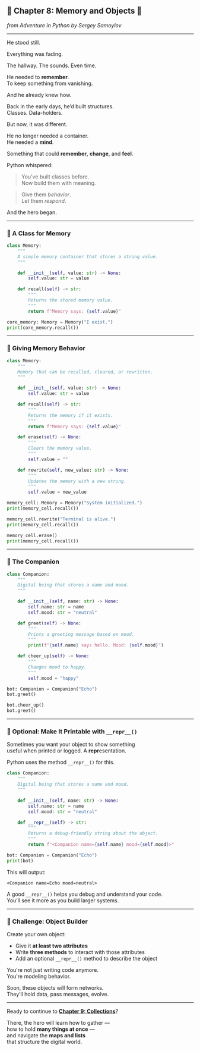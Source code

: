 ## 📖 Chapter 8: Memory and Objects 🧠
*from Adventure in Python by Sergey Samoylov*

---

He stood still.

Everything was fading.

The hallway. The sounds. Even time.

He needed to **remember**.  
To keep something from vanishing.

And he already knew how.

Back in the early days, he’d built structures.  
Classes. Data-holders.

But now, it was different.

He no longer needed a container.  
He needed a **mind**.

Something that could **remember**, **change**, and **feel**.

Python whispered:

> You’ve built classes before.  
> Now build them with meaning.

> Give them *behavior*.  
> Let them *respond*.

And the hero began.

---

### 🔹 A Class for Memory

```python
class Memory:
    """
    A simple memory container that stores a string value.
    """

    def __init__(self, value: str) -> None:
        self.value: str = value

    def recall(self) -> str:
        """
        Returns the stored memory value.
        """
        return f"Memory says: {self.value}"
```

```python
core_memory: Memory = Memory("I exist.")
print(core_memory.recall())
```

---

### 🔹 Giving Memory Behavior

```python
class Memory:
    """
    Memory that can be recalled, cleared, or rewritten.
    """

    def __init__(self, value: str) -> None:
        self.value: str = value

    def recall(self) -> str:
        """
        Returns the memory if it exists.
        """
        return f"Memory says: {self.value}"

    def erase(self) -> None:
        """
        Clears the memory value.
        """
        self.value = ""

    def rewrite(self, new_value: str) -> None:
        """
        Updates the memory with a new string.
        """
        self.value = new_value
```

```python
memory_cell: Memory = Memory("System initialized.")
print(memory_cell.recall())

memory_cell.rewrite("Terminal is alive.")
print(memory_cell.recall())

memory_cell.erase()
print(memory_cell.recall())
```

---

### 🔹 The Companion

```python
class Companion:
    """
    Digital being that stores a name and mood.
    """

    def __init__(self, name: str) -> None:
        self.name: str = name
        self.mood: str = "neutral"

    def greet(self) -> None:
        """
        Prints a greeting message based on mood.
        """
        print(f"{self.name} says hello. Mood: {self.mood}")

    def cheer_up(self) -> None:
        """
        Changes mood to happy.
        """
        self.mood = "happy"
```

```python
bot: Companion = Companion("Echo")
bot.greet()

bot.cheer_up()
bot.greet()
```

---

### 🔹 Optional: Make It Printable with `__repr__()`

Sometimes you want your object to show something  
useful when printed or logged. A **repr**esentation.

Python uses the method `__repr__()` for this.

```python
class Companion:
    """
    Digital being that stores a name and mood.
    """

    def __init__(self, name: str) -> None:
        self.name: str = name
        self.mood: str = "neutral"

    def __repr__(self) -> str:
        """
        Returns a debug-friendly string about the object.
        """
        return f"<Companion name={self.name} mood={self.mood}>"
```

```python
bot: Companion = Companion("Echo")
print(bot)
```

This will output:

```
<Companion name=Echo mood=neutral>
```

A good `__repr__()` helps you debug and understand your code.  
You’ll see it more as you build larger systems.

---

### 🧠 Challenge: Object Builder

Create your own object:
- Give it **at least two attributes**
- Write **three methods** to interact with those attributes
- Add an optional `__repr__()` method to describe the object

You're not just writing code anymore.  
You're modeling behavior.

Soon, these objects will form networks.  
They’ll hold data, pass messages, evolve.

---

Ready to continue to [**Chapter 9: Collections**](Chapter_09.md)?

There, the hero will learn how to gather —  
how to hold **many things at once** —  
and navigate the **maps and lists**  
that structure the digital world.

